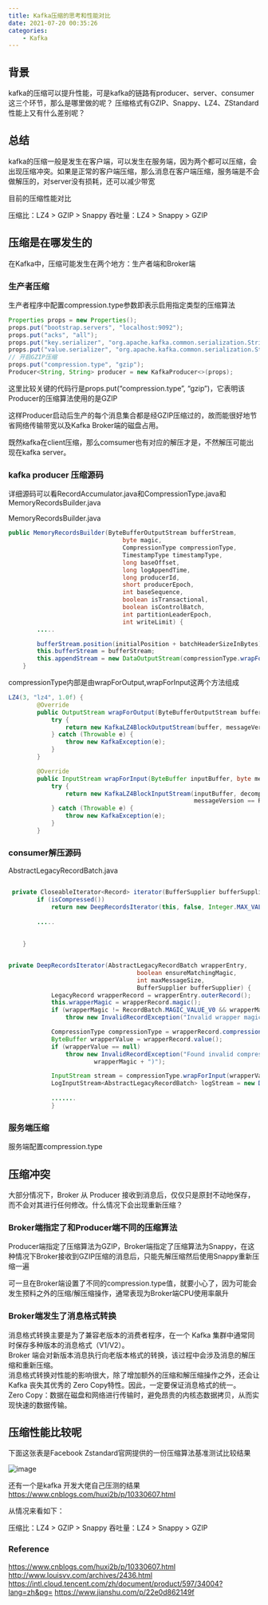 ```yaml
---
title: Kafka压缩的思考和性能对比
date: 2021-07-20 00:35:26
categories:
	- Kafka
---
```



## 背景

kafka的压缩可以提升性能，可是kafka的链路有producer、server、consumer这三个环节，那么是哪里做的呢？
压缩格式有GZIP、Snappy、LZ4、ZStandard性能上又有什么差别呢？


## 总结


kafka的压缩一般是发生在客户端，可以发生在服务端，因为两个都可以压缩，会出现压缩冲突。如果是正常的客户端压缩，那么消息在客户端压缩，服务端是不会做解压的，对server没有损耗，还可以减少带宽

目前的压缩性能对比

压缩比：LZ4 > GZIP > Snappy
吞吐量：LZ4 > Snappy > GZIP


## 压缩是在哪发生的

在Kafka中，压缩可能发生在两个地方：生产者端和Broker端


### 生产者压缩
生产者程序中配置compression.type参数即表示启用指定类型的压缩算法

```java
Properties props = new Properties();
props.put("bootstrap.servers", "localhost:9092");
props.put("acks", "all");
props.put("key.serializer", "org.apache.kafka.common.serialization.StringSerializer");
props.put("value.serializer", "org.apache.kafka.common.serialization.StringSerializer");
// 开启GZIP压缩
props.put("compression.type", "gzip");
Producer<String, String> producer = new KafkaProducer<>(props);
```

这里比较关键的代码行是props.put(“compression.type”, “gzip”)，它表明该Producer的压缩算法使用的是GZIP

这样Producer启动后生产的每个消息集合都是经GZIP压缩过的，故而能很好地节省网络传输带宽以及Kafka Broker端的磁盘占用。

既然kafka在client压缩，那么comsumer也有对应的解压才是，不然解压可能出现在kafka server。

### kafka producer 压缩源码

详细源码可以看RecordAccumulator.java和CompressionType.java和MemoryRecordsBuilder.java


MemoryRecordsBuilder.java
```java
public MemoryRecordsBuilder(ByteBufferOutputStream bufferStream,
                                byte magic,
                                CompressionType compressionType,
                                TimestampType timestampType,
                                long baseOffset,
                                long logAppendTime,
                                long producerId,
                                short producerEpoch,
                                int baseSequence,
                                boolean isTransactional,
                                boolean isControlBatch,
                                int partitionLeaderEpoch,
                                int writeLimit) {
        .....

        bufferStream.position(initialPosition + batchHeaderSizeInBytes);
        this.bufferStream = bufferStream;
        this.appendStream = new DataOutputStream(compressionType.wrapForOutput(this.bufferStream, magic));
    }

```
compressionType内部是由wrapForOutput,wrapForInput这两个方法组成
```java
LZ4(3, "lz4", 1.0f) {
        @Override
        public OutputStream wrapForOutput(ByteBufferOutputStream buffer, byte messageVersion) {
            try {
                return new KafkaLZ4BlockOutputStream(buffer, messageVersion == RecordBatch.MAGIC_VALUE_V0);
            } catch (Throwable e) {
                throw new KafkaException(e);
            }
        }

        @Override
        public InputStream wrapForInput(ByteBuffer inputBuffer, byte messageVersion, BufferSupplier decompressionBufferSupplier) {
            try {
                return new KafkaLZ4BlockInputStream(inputBuffer, decompressionBufferSupplier,
                                                    messageVersion == RecordBatch.MAGIC_VALUE_V0);
            } catch (Throwable e) {
                throw new KafkaException(e);
            }
        }
```
### consumer解压源码
AbstractLegacyRecordBatch.java
```java

 private CloseableIterator<Record> iterator(BufferSupplier bufferSupplier) {
        if (isCompressed())
            return new DeepRecordsIterator(this, false, Integer.MAX_VALUE, bufferSupplier);
            
        .....            
            
            
    }


private DeepRecordsIterator(AbstractLegacyRecordBatch wrapperEntry,
                                    boolean ensureMatchingMagic,
                                    int maxMessageSize,
                                    BufferSupplier bufferSupplier) {
            LegacyRecord wrapperRecord = wrapperEntry.outerRecord();
            this.wrapperMagic = wrapperRecord.magic();
            if (wrapperMagic != RecordBatch.MAGIC_VALUE_V0 && wrapperMagic != RecordBatch.MAGIC_VALUE_V1)
                throw new InvalidRecordException("Invalid wrapper magic found in legacy deep record iterator " + wrapperMagic);

            CompressionType compressionType = wrapperRecord.compressionType();
            ByteBuffer wrapperValue = wrapperRecord.value();
            if (wrapperValue == null)
                throw new InvalidRecordException("Found invalid compressed record set with null value (magic = " +
                        wrapperMagic + ")");

            InputStream stream = compressionType.wrapForInput(wrapperValue, wrapperRecord.magic(), bufferSupplier);
            LogInputStream<AbstractLegacyRecordBatch> logStream = new DataLogInputStream(stream, maxMessageSize);
            
            .......
            }


```


### 服务端压缩

服务端配置compression.type


## 压缩冲突

大部分情况下，Broker 从 Producer 接收到消息后，仅仅只是原封不动地保存，而不会对其进行任何修改。什么情况下会出现重新压缩？


### Broker端指定了和Producer端不同的压缩算法

Producer端指定了压缩算法为GZIP，Broker端指定了压缩算法为Snappy，在这种情况下Broker接收到GZIP压缩的消息后，只能先解压缩然后使用Snappy重新压缩一遍

可一旦在Broker端设置了不同的compression.type值，就要小心了，因为可能会发生预料之外的压缩/解压缩操作，通常表现为Broker端CPU使用率飙升


### Broker端发生了消息格式转换

消息格式转换主要是为了兼容老版本的消费者程序，在一个 Kafka 集群中通常同时保存多种版本的消息格式（V1/V2）。    
Broker 端会对新版本消息执行向老版本格式的转换，该过程中会涉及消息的解压缩和重新压缩。   
消息格式转换对性能的影响很大，除了增加额外的压缩和解压缩操作之外，还会让 Kafka 丧失其优秀的 Zero Copy特性。因此，一定要保证消息格式的统一。    
Zero Copy：数据在磁盘和网络进行传输时，避免昂贵的内核态数据拷贝，从而实现快速的数据传输。    




## 压缩性能比较呢

下面这张表是Facebook Zstandard官网提供的一份压缩算法基准测试比较结果


![image](https://note.youdao.com/yws/api/personal/file/CEF9B00C83E348DCB3351219EB7AC980?method=download&shareKey=c89b8a76cf002f96f5299988d9899e36)


还有一个是kafka 开发大佬自己压测的结果
https://www.cnblogs.com/huxi2b/p/10330607.html

从情况来看如下：

压缩比：LZ4 > GZIP > Snappy
吞吐量：LZ4 > Snappy > GZIP




### Reference

https://www.cnblogs.com/huxi2b/p/10330607.html
http://www.louisvv.com/archives/2436.html
https://intl.cloud.tencent.com/zh/document/product/597/34004?lang=zh&pg=
https://www.jianshu.com/p/22e0d862149f
